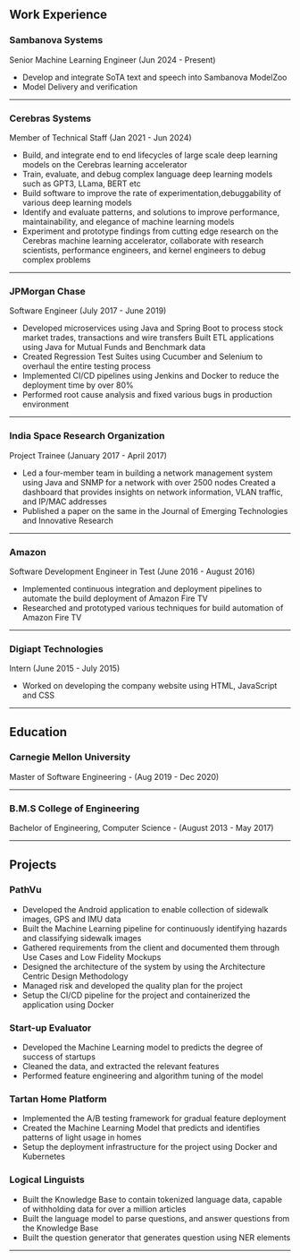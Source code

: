 ## Work Experience

### Sambanova Systems

Senior Machine Learning Engineer (Jun 2024 - Present)

- Develop and integrate SoTA text and speech into Sambanova ModelZoo
- Model Delivery and verification

--- 

### Cerebras Systems 

Member of Technical Staff (Jan 2021 - Jun 2024)

- Build, and integrate end to end lifecycles of large scale deep learning models on the Cerebras learning accelerator
- Train, evaluate, and debug complex language deep learning models such as GPT3, LLama, BERT etc 
- Build software to improve the rate of experimentation,debuggability of various deep learning models
- Identify and evaluate patterns, and solutions to improve performance, maintainability, and elegance of machine learning models
- Experiment and prototype findings from cutting edge research on the Cerebras machine learning accelerator, collaborate with research scientists, performance engineers, and kernel engineers to debug complex problems
 
---

### JPMorgan Chase 

Software Engineer (July 2017 - June 2019)

- Developed microservices using Java and Spring Boot to process stock market trades, transactions and wire transfers Built ETL applications using Java for Mutual Funds and Benchmark data
- Created Regression Test Suites using Cucumber and Selenium to overhaul the entire testing process
- Implemented CI/CD pipelines using Jenkins and Docker to reduce the deployment time by over 80%
- Performed root cause analysis and fixed various bugs in production environment

--- 

### India Space Research Organization 

Project Trainee (January 2017 - April 2017)

- Led a four-member team in building a network management system using Java and SNMP for a network with over 2500 nodes Created a dashboard that provides insights on network information, VLAN traffic, and IP/MAC addresses
- Published a paper on the same in the Journal of Emerging Technologies and Innovative Research

---

### Amazon 

Software Development Engineer in Test (June 2016 - August 2016)

- Implemented continuous integration and deployment pipelines to automate the build deployment of Amazon Fire TV
- Researched and prototyped various techniques for build automation of Amazon Fire TV

---

### Digiapt Technologies 

Intern (June 2015 - July 2015)


- Worked on developing the company website using HTML, JavaScript and CSS

---

## Education

### Carnegie Mellon University
Master of Software Engineering - (Aug 2019 - Dec 2020)

---

### B.M.S College of Engineering
Bachelor of Engineering, Computer Science - (August 2013 - May 2017)


---

## Projects


### PathVu 

- Developed the Android application to enable collection of sidewalk images, GPS and IMU data
- Built the Machine Learning pipeline for continuously identifying hazards and classifying sidewalk images
- Gathered requirements from the client and documented them through Use Cases and Low Fidelity Mockups 
- Designed the architecture of the system by using the Architecture Centric Design Methodology
- Managed risk and developed the quality plan for the project
- Setup the CI/CD pipeline for the project and containerized the application using Docker

### Start-up Evaluator
- Developed the Machine Learning model to predicts the degree of success of startups 
- Cleaned the data, and extracted the relevant features
- Performed feature engineering and algorithm tuning of the model

### Tartan Home Platform
- Implemented the A/B testing framework for gradual feature deployment
- Created the Machine Learning Model that predicts and identifies patterns of light usage in homes 
- Setup the deployment infrastructure for the project using Docker and Kubernetes

### Logical Linguists

- Built the Knowledge Base to contain tokenized language data, capable of withholding data for over a million articles 
- Built the language model to parse questions, and answer questions from the Knowledge Base
- Built the question generator that generates question using NER elements


---



